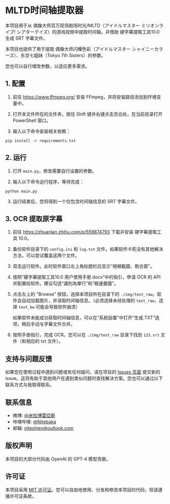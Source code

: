 # MLTD时间轴提取器
本项目用于从 偶像大师百万现场剧场时光/MLTD（アイドルマスター ミリオンライブ! シアターデイズ）的游戏视频中提取时间轴，并借助 硬字幕提取工具10.0 生成 SRT 字幕文件。

本项目也提供了用于提取 偶像大师闪耀色彩（アイドルマスター シャイニーカラーズ）、东京七姐妹（Tokyo 7th Sisters）的参数。

您也可以自行增改参数，以适应更多需求。

## 1. 配置

1. 前往 <https://www.ffmpeg.org/> 安装 FFmpeg，并将安装路径添加到环境变量中。

2. 打开本文件所在的文件夹，按住 Shift 键并右键点击空白处，在当前目录打开 PowerShell 窗口。

3. 输入以下命令安装相关依赖：
```
pip install -r requirements.txt
```

## 2. 运行

1. 打开 `main.py`，修改需要自行设置的参数。

2. 输入以下命令运行程序，等待完成：
```
python main.py
```

3. 运行结束后，您将得到一个仅包含时间轴信息的 SRT 字幕文件。

## 3. OCR 提取原字幕

1. 前往 <https://zhuanlan.zhihu.com/p/559874793> 下载并安装 硬字幕提取工具 10.0。

2. 备份软件目录下的 `config.ini` 和 `log.txt` 文件。如果软件卡死没有其他解决方法，可以尝试覆盖这两个文件。

3. 双击运行软件。此时软件窗口左上角标题栏应显示“視頻截圖、刪合窗”。

4. 按照“硬字幕提取工具10.0 用户使用手册.docx”中的指引，申请 OCR 的 API 并配置给软件。建议勾选“識別為單行”和“極速曡圖”。

5. 点击左上的 "Browse" 按钮，选择本项目所在目录下的 ``./img/text_raw``。软件会自动加载图片，并读取时间轴信息。（必须选择未经处理的 `text_raw`，选择 `text_bw` 可能会导致软件崩溃）

   如果软件未能成功获取时间轴信息，可以在“系統設置”中打开“生成.TXT”选项，稍后手动与字幕文件合并。

6. 按照手册指引，完成 OCR。您可以在 `./img/text_raw` 目录下找到 `123.srt` 文件（和相应的 txt 文件）。


## 支持与问题反馈

如果您在使用过程中遇到问题或有任何疑问，请在项目的 [Issues 页面](https://github.com/niteshien/mltd-timestamp-extractor/issues) 提交新的 issue。这将有助于其他用户在遇到类似问题时查找解决方案。您也可以通过以下联系方式与我取得联系。


## 联系信息

- 微博: [@米拉博雷亞斯](https://weibo.com/u/7733258030)
- 哔哩哔哩: [@Nitebaka](https://space.bilibili.com/5584028)
- 邮箱: niteshien@outlook.com

## 版权声明

本项目的大部分代码由 OpenAI 的 GPT-4 模型贡献。

## 许可证

本项目采用 [MIT 许可证](LICENSE)。您可以自由地使用、分发和修改本项目的代码，但请遵循许可证条款。
